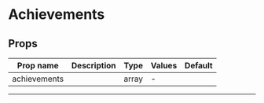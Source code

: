 # Achievements

## Props

| Prop name    | Description | Type  | Values | Default |
| ------------ | ----------- | ----- | ------ | ------- |
| achievements |             | array | -      |         |

---
